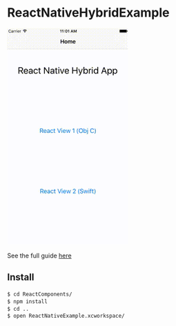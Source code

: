 # ReactNativeHybridExample

<p align="left">
  <img src="https://github.com/dovandu/ReactNativeHybridExample/blob/master/demo.gif">
</p>

See the full guide [here](https://medium.com/delivery-com-engineering/react-native-in-an-existing-ios-app-delivered-874ba95a3c52)

## Install

```bash
$ cd ReactComponents/
$ npm install
$ cd ..
$ open ReactNativeExample.xcworkspace/
```
